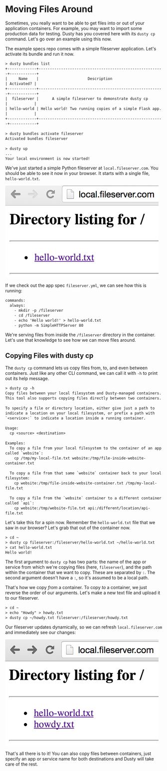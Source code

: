 # Moving Files Around

Sometimes, you really want to be able to get files into or out of
your application containers. For example, you may want to import some
production data for testing. Dusty has you covered here with its
`dusty cp` command. Let's go over an example using this now.

The example specs repo comes with a simple fileserver application.
Let's activate its bundle and run it now.

```
> dusty bundles list
+-------------+--------------------------------------------------------+------------+
|     Name    |                      Description                       | Activated? |
+-------------+--------------------------------------------------------+------------+
|  fileserver |      A simple fileserver to demonstrate dusty cp       |            |
| hello-world | Hello world! Two running copies of a simple Flask app. |            |
+-------------+--------------------------------------------------------+------------+

> dusty bundles activate fileserver
Activated bundles fileserver

> dusty up
...
Your local environment is now started!
```

We've just started a simple Python fileserver at `local.fileserver.com`. You should
be able to see it now in your browser. It starts with a single file, `hello-world.txt`.

![Fileserver 1](../assets/fileserver-1.png)

If we check out the app spec `fileserver.yml`, we can see how this is running:

```
commands:
  always:
    - mkdir -p /fileserver
    - cd /fileserver
    - echo 'Hello world!' > hello-world.txt
    - python -m SimpleHTTPServer 80
```

We're serving files from inside the `/fileserver` directory in the container. Let's
use that knowledge to see how we can move files around.

## Copying Files with dusty cp

The `dusty cp` command lets us copy files from, to, and even between containers.
Just like any other CLI command, we can call it with `-h` to print out its help message.

```
> dusty cp -h
Copy files between your local filesystem and Dusty-managed containers.
This tool also supports copying files directly between two containers.

To specify a file or directory location, either give just a path to
indicate a location on your local filesystem, or prefix a path with
`<service>:` to indicate a location inside a running container.

Usage:
  cp <source> <destination>

Examples:
  To copy a file from your local filesystem to the container of an app called `website`:
    cp /tmp/my-local-file.txt website:/tmp/file-inside-website-container.txt

  To copy a file from that same `website` container back to your local filesystem:
    cp website:/tmp/file-inside-website-container.txt /tmp/my-local-file.txt

  To copy a file from the `website` container to a different container called `api`:
    cp website:/tmp/website-file.txt api:/different/location/api-file.txt
```

Let's take this for a spin now. Remember the `hello-world.txt` file that we saw in
our browser? Let's grab that out of the container now.

```
> cd ~
> dusty cp fileserver:/fileserver/hello-world.txt ~/hello-world.txt
> cat hello-world.txt
Hello world!
```

The first argument to `dusty cp` has two parts: the name of the app or service from
which we're copying files (here, `fileserver`), and the path within the container
that we want to copy. These are separated by `:`. The second argument doesn't have
a `:`, so it's assumed to be a local path.

That's how we copy *from* a container. To copy *to* a container, we just reverse the
order of our arguments. Let's make a new text file and upload it to our fileserver.

```
> cd ~
> echo "Howdy" > howdy.txt
> dusty cp ~/howdy.txt fileserver:/fileserver/howdy.txt
```

Our fileserver updates dynamically, so we can refresh `local.fileserver.com` and
immediately see our changes:

![Fileserver 2](../assets/fileserver-2.png)

That's all there is to it! You can also copy files between containers, just specify
an app or service name for both destinations and Dusty will take care of the rest.
